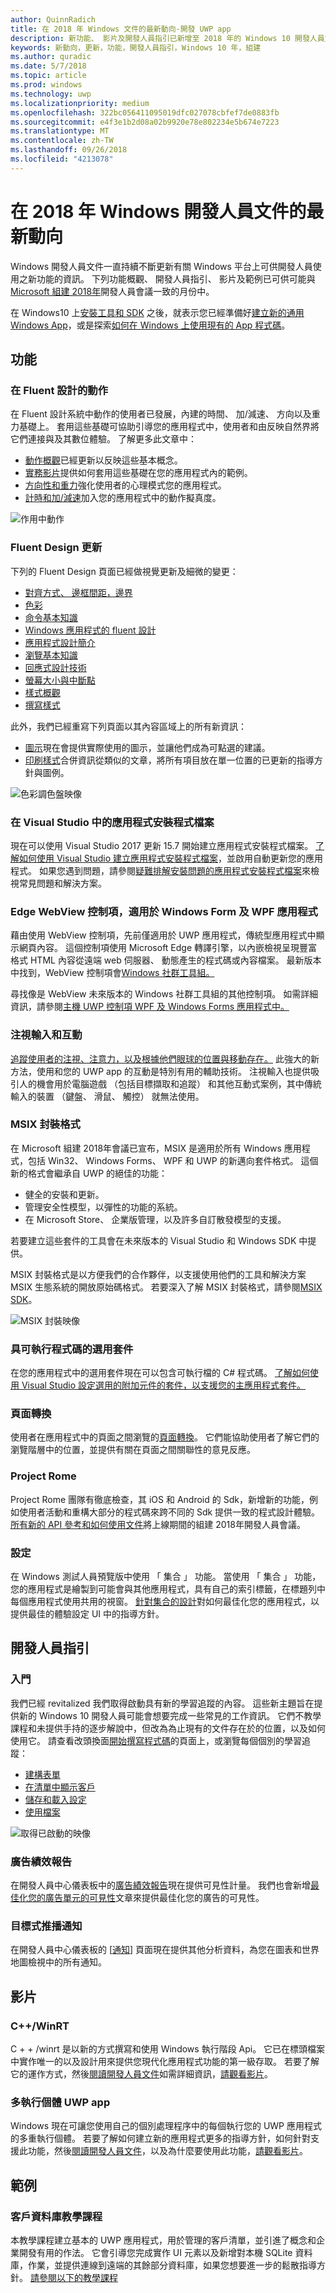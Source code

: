 ```yaml
---
author: QuinnRadich
title: 在 2018 年 Windows 文件的最新動向-開發 UWP app
description: 新功能、 影片及開發人員指引已新增至 2018 年的 Windows 10 開發人員文件和 Microsoft Build 會議。
keywords: 新動向，更新，功能，開發人員指引，Windows 10 年，組建
ms.author: quradic
ms.date: 5/7/2018
ms.topic: article
ms.prod: windows
ms.technology: uwp
ms.localizationpriority: medium
ms.openlocfilehash: 322bc056411095019dfc027078cbfef7de0883fb
ms.sourcegitcommit: e4f3e1b2d08a02b9920e78e802234e5b674e7223
ms.translationtype: MT
ms.contentlocale: zh-TW
ms.lasthandoff: 09/26/2018
ms.locfileid: "4213078"
---
```

# <a name="whats-new-in-the-windows-developer-docs-in-may-2018"></a>在 2018 年 Windows 開發人員文件的最新動向

Windows 開發人員文件一直持續不斷更新有關 Windows 平台上可供開發人員使用之新功能的資訊。 下列功能概觀、 開發人員指引、 影片及範例已可供可能與[Microsoft 組建 2018年](https://www.microsoft.com/build)開發人員會議一致的月份中。

在 Windows10 上[安裝工具和 SDK](http://go.microsoft.com/fwlink/?LinkId=821431) 之後，就表示您已經準備好[建立新的通用 Windows App](../get-started/create-uwp-apps.md)，或是探索[如何在 Windows 上使用現有的 App 程式碼](../porting/index.md)。

## <a name="features"></a>功能

### <a name="motion-in-fluent-design"></a>在 Fluent 設計的動作

在 Fluent 設計系統中動作的使用者已發展，內建的時間、 加/減速、 方向以及重力基礎上。 套用這些基礎可協助引導您的應用程式中，使用者和由反映自然界將它們連接與及其數位體驗。 了解更多此文章中：

* [動作概觀](../design/motion/index.md)已經更新以反映這些基本概念。
* [實務影片](../design/motion/motion-in-practice.md)提供如何套用這些基礎在您的應用程式內的範例。
* [方向性和重力](../design/motion/directionality-and-gravity.md)強化使用者的心理模式您的應用程式。
* [計時和加/減速](../design/motion/timing-and-easing.md)加入您的應用程式中的動作擬真度。

![作用中動作](../design/motion/images/contextual.gif)

### <a name="fluent-design-updates"></a>Fluent Design 更新

下列的 Fluent Design 頁面已經做視覺更新及細微的變更：

* [對齊方式、 邊框間距，邊界](../design/layout/alignment-margin-padding.md)
* [色彩](../design/style/color.md)
* [命令基本知識](../design/basics/commanding-basics.md)
* [Windows 應用程式的 fluent 設計](../design/fluent-design-system/index.md)
* [應用程式設計簡介](../design/basics/design-and-ui-intro.md)
* [瀏覽基本知識](../design/basics/navigation-basics.md)
* [回應式設計技術](../design/layout/responsive-design.md)
* [螢幕大小與中斷點](../design/layout/screen-sizes-and-breakpoints-for-responsive-design.md)
* [樣式概觀](../design/style/index.md)
* [撰寫樣式](../design/style/writing-style.md)

此外，我們已經重寫下列頁面以其內容區域上的所有新資訊：

* [圖示](../design/style/icons.md)現在會提供實際使用的圖示，並讓他們成為可點選的建議。
* [印刷樣式](../design/style/typography.md)合併資訊從類似的文章，將所有項目放在單一位置的已更新的指導方針與圖例。

![色彩調色盤映像](../design/style/images/color/accent-color-palette.svg)

### <a name="app-installer-files-in-visual-studio"></a>在 Visual Studio 中的應用程式安裝程式檔案

現在可以使用 Visual Studio 2017 更新 15.7 開始建立應用程式安裝程式檔案。 [了解如何使用 Visual Studio 建立應用程式安裝程式檔案](../packaging/create-appinstallerfile-vs.md)，並啟用自動更新您的應用程式。 如果您遇到問題，請參閱[疑難排解安裝問題的應用程式安裝程式檔案](../packaging/troubleshoot-appinstaller-issues.md)來檢視常見問題和解決方案。

### <a name="edge-webview-control-for-windows-forms-and-wpf-applications"></a>Edge WebView 控制項，適用於 Windows Form 及 WPF 應用程式

藉由使用 WebView 控制項，先前僅適用於 UWP 應用程式，傳統型應用程式中顯示網頁內容。 這個控制項使用 Microsoft Edge 轉譯引擎，以內嵌檢視呈現豐富格式 HTML 內容從遠端 web 伺服器、 動態產生的程式碼或內容檔案。 最新版本中找到，WebView 控制項會[Windows 社群工具組。](https://docs.microsoft.com/windows/uwpcommunitytoolkit/)

尋找像是 WebView 未來版本的 Windows 社群工具組的其他控制項。 如需詳細資訊，請參閱[主機 UWP 控制項 WPF 及 Windows Forms 應用程式中。](https://docs.microsoft.com/windows/uwp/xaml-platform/xaml-host-controls)

### <a name="gaze-input-and-interactions"></a>注視輸入和互動

[追蹤使用者的注視、注意力，以及根據他們眼球的位置與移動存在。](../design/input/gaze-interactions.md) 此強大的新方法，使用和您的 UWP app 的互動是特別有用的輔助技術。 注視輸入也提供吸引人的機會用於電腦遊戲 （包括目標擷取和追蹤） 和其他互動式案例，其中傳統輸入的裝置 （鍵盤、 滑鼠、 觸控） 就無法使用。

### <a name="msix-packaging-format"></a>MSIX 封裝格式

在 Microsoft 組建 2018年會議已宣布，MSIX 是適用於所有 Windows 應用程式，包括 Win32、 Windows Forms、 WPF 和 UWP 的新邁向套件格式。 這個新的格式會繼承自 UWP 的絕佳的功能：

* 健全的安裝和更新。 
* 管理安全性模型，以彈性的功能的系統。
* 在 Microsoft Store、 企業版管理，以及許多自訂散發模型的支援。

若要建立這些套件的工具會在未來版本的 Visual Studio 和 Windows SDK 中提供。

MSIX 封裝格式是以方便我們的合作夥伴，以支援使用他們的工具和解決方案 MSIX 生態系統的開放原始碼格式。 若要深入了解 MSIX 封裝格式，請參閱[MSIX SDK](https://github.com/Microsoft/msix-packaging)。 

![MSIX 封裝映像](images/msix.png)

### <a name="optional-packages-with-executable-code"></a>具可執行程式碼的選用套件

在您的應用程式中的選用套件現在可以包含可執行檔的 C# 程式碼。 [了解如何使用 Visual Studio 設定選用的附加元件的套件，以支援您的主應用程式套件。](../packaging/optional-packages-with-executable-code.md)

### <a name="page-transitions"></a>頁面轉換

使用者在應用程式中的頁面之間瀏覽的[頁面轉換](../design/motion/page-transitions.md)。 它們能協助使用者了解它們的瀏覽階層中的位置，並提供有關在頁面之間關聯性的意見反應。

### <a name="project-rome"></a>Project Rome

Project Rome 團隊有徹底檢查，其 iOS 和 Android 的 Sdk，新增新的功能，例如使用者活動和重構大部分的程式碼來跨不同的 Sdk 提供一致的程式設計體驗。 [所有新的 API 參考和如何使用文件](https://docs.microsoft.com/windows/project-rome/)將上線期間的組建 2018年開發人員會議。

### <a name="sets"></a>設定

在 Windows 測試人員預覽版中使用 「 集合 」 功能。 當使用 「 集合 」 功能，您的應用程式是繪製到可能會與其他應用程式，具有自己的索引標籤，在標題列中每個應用程式使用共用的視窗。 [針對集合的設計](../design/shell/design-for-sets.md)對如何最佳化您的應用程式，以提供最佳的體驗設定 UI 中的指導方針。

## <a name="developer-guidance"></a>開發人員指引

### <a name="get-started"></a>入門

我們已經 revitalized 我們取得啟動具有新的學習追蹤的內容。 這些新主題旨在提供新的 Windows 10 開發人員可能會想要完成一些常見的工作資訊。 它們不教學課程和未提供手持的逐步解說中，但改為為止現有的文件存在於的位置，以及如何使用它。 請查看改頭換面[開始撰寫程式碼](../get-started/create-uwp-apps.md)的頁面上，或瀏覽每個個別的學習追蹤：

* [建構表單](../get-started/construct-form-learning-track.md)
* [在清單中顯示客戶](../get-started/display-customers-in-list-learning-track.md)
* [儲存和載入設定](../get-started/settings-learning-track.md)
* [使用檔案](../get-started/fileio-learning-track.md)

![取得已啟動的映像](../get-started/images/build-your-app.png)

### <a name="advertising-performance-report"></a>廣告績效報告

在開發人員中心儀表板中的[廣告績效報告](../publish/advertising-performance-report.md)現在提供可見性計量。 我們也會新增[最佳化您的廣告單元的可見性](../monetize/optimize-ad-unit-viewability.md)文章來提供最佳化您的廣告的可見性。

### <a name="targeted-push-notifications"></a>目標式推播通知

在開發人員中心儀表板的 [[通知](../publish/send-push-notifications-to-your-apps-customers.md)] 頁面現在提供其他分析資料，為您在圖表和世界地圖檢視中的所有通知。

## <a name="videos"></a>影片

### <a name="cwinrt"></a>C++/WinRT

C + + /winrt 是以新的方式撰寫和使用 Windows 執行階段 Api。 它已在標頭檔案中實作唯一的以及設計用來提供您現代化應用程式功能的第一級存取。 若要了解它的運作方式，然後[閱讀開發人員文件](../cpp-and-winrt-apis/index.md)如需詳細資訊，[請觀看影片](https://www.youtube.com/watch?v=TLSul1XxppA&feature=youtu.be)。

### <a name="multi-instance-uwp-apps"></a>多執行個體 UWP app

Windows 現在可讓您使用自己的個別處理程序中的每個執行您的 UWP 應用程式的多重執行個體。 若要了解如何建立新的應用程式更多的指導方針，如何針對支援此功能，然後[閱讀開發人員文件](../launch-resume/multi-instance-uwp.md)，以及為什麼要使用此功能，[請觀看影片](https://www.youtube.com/watch?v=clnnf4cigd0&feature=youtu.be)。

## <a name="samples"></a>範例

### <a name="customer-database-tutorial"></a>客戶資料庫教學課程

本教學課程建立基本的 UWP 應用程式，用於管理的客戶清單，並引進了概念和企業開發有用的作法。 它會引導您完成實作 UI 元素以及新增對本機 SQLite 資料庫，作業，並提供連線到遠端的其餘部分資料庫，如果您想要進一步的鬆散指導方針。 [請參閱以下的教學課程](../enterprise/customer-database-tutorial.md)